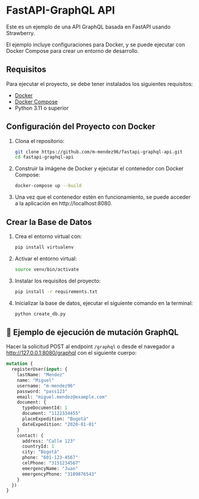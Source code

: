 # FastAPI-GraphQL API

Este es un ejemplo de una API GraphQL basada en FastAPI usando Strawberry.

El ejemplo incluye configuraciones para Docker, y se puede ejecutar con Docker Compose para crear un entorno de desarrollo.

## Requisitos

Para ejecutar el proyecto, se debe tener instalados los siguientes requisitos:

- [Docker](https://www.docker.com/get-started)
- [Docker Compose](https://docs.docker.com/compose/)
- Python 3.11 o superior

## Configuración del Proyecto con Docker

1. Clona el repositorio:

   ```bash
   git clone https://github.com/m-mendez96/fastapi-graphql-api.git
   cd fastapi-graphql-api

2. Construir la imágene de Docker y ejecutar el contenedor con Docker Compose:

    ```bash
    docker-compose up --build

3. Una vez que el contenedor estén en funcionamiento, se puede acceder a la aplicación en http://localhost:8080.

## Crear la Base de Datos

1. Crea el entorno virtual con:
   ```bash
   pip install virtualenv

2. Activar el entorno virtual:
   ```bash
   source venv/bin/activate

3. Instalar los requisitos del proyecto:
   ```bash
   pip install -r requirements.txt

4. Inicializar la base de datos, ejecutar el siguiente comando en la terminal:
   ```bash
   python create_db.py

## 🧬 Ejemplo de ejecución de mutación GraphQL

Hacer la solicitud POST al endpoint `/graphql` o desde el navegador a http://127.0.0.1:8080/graphql con el siguiente cuerpo:

```graphql
mutation {
  registerUser(input: {
    lastName: "Mendez"
    name: "Miguel"
    username: "m-mendez96"
    password: "pass123"
    email: "miguel.mendez@example.com"
    document: {
      typeDocumentId: 1
      document: "1122334455"
      placeExpedition: "Bogotá"
      dateExpedition: "2020-01-01"
    }
    contact: {
      address: "Calle 123"
      countryId: 1
      city: "Bogotá"
      phone: "601-123-4567"
      celPhone: "3151234567"
      emergencyName: "Juan"
      emergencyPhone: "3109876543"
    }
  })
}